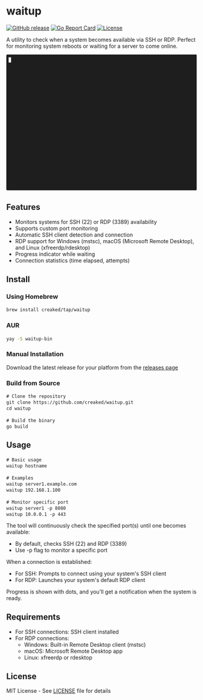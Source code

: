 # waitup
[![GitHub release](https://img.shields.io/github/v/release/creaked/waitup)](https://github.com/creaked/waitup/releases)
[![Go Report Card](https://goreportcard.com/badge/github.com/creaked/waitup)](https://goreportcard.com/report/github.com/creaked/waitup)
[![License](https://img.shields.io/github/license/creaked/waitup)](LICENSE)

A utility to check when a system becomes available via SSH or RDP. Perfect for monitoring system reboots or waiting for a server to come online.

![Demo of waitup in action](media/demo.gif)

## Features
- Monitors systems for SSH (22) or RDP (3389) availability
- Supports custom port monitoring
- Automatic SSH client detection and connection
- RDP support for Windows (mstsc), macOS (Microsoft Remote Desktop), and Linux (xfreerdp/rdesktop)
- Progress indicator while waiting
- Connection statistics (time elapsed, attempts)

## Install

### Using Homebrew
```bash
brew install creaked/tap/waitup
```

### AUR
```bash
yay -S waitup-bin
```

### Manual Installation

Download the latest release for your platform from the [releases page](https://github.com/creaked/waitup/releases/latest)

### Build from Source
```console
# Clone the repository
git clone https://github.com/creaked/waitup.git
cd waitup

# Build the binary
go build
```

## Usage
```console
# Basic usage
waitup hostname

# Examples
waitup server1.example.com
waitup 192.168.1.100

# Monitor specific port
waitup server1 -p 8080
waitup 10.0.0.1 -p 443
```
The tool will continuously check the specified port(s) until one becomes available:
- By default, checks SSH (22) and RDP (3389)
- Use -p flag to monitor a specific port

When a connection is established:
- For SSH: Prompts to connect using your system's SSH client
- For RDP: Launches your system's default RDP client

Progress is shown with dots, and you'll get a notification when the system is ready.

## Requirements
- For SSH connections: SSH client installed
- For RDP connections:
  - Windows: Built-in Remote Desktop client (mstsc)
  - macOS: Microsoft Remote Desktop app
  - Linux: xfreerdp or rdesktop

## License

MIT License - See [LICENSE](LICENSE) file for details 
